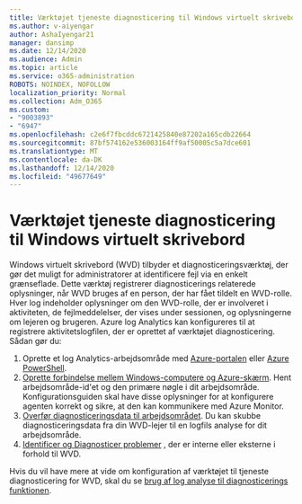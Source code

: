 ```yaml
---
title: Værktøjet tjeneste diagnosticering til Windows virtuelt skrivebord
ms.author: v-aiyengar
author: AshaIyengar21
manager: dansimp
ms.date: 12/14/2020
ms.audience: Admin
ms.topic: article
ms.service: o365-administration
ROBOTS: NOINDEX, NOFOLLOW
localization_priority: Normal
ms.collection: Adm_O365
ms.custom:
- "9003893"
- "6947"
ms.openlocfilehash: c2e6f7fbcddc6721425840e87202a165cdb22664
ms.sourcegitcommit: 87bf574162e536003164ff9af50005c5a7dce601
ms.translationtype: MT
ms.contentlocale: da-DK
ms.lasthandoff: 12/14/2020
ms.locfileid: "49677649"
---
```

# <a name="service-diagnostics-tool-for-windows-virtual-desktop"></a>Værktøjet tjeneste diagnosticering til Windows virtuelt skrivebord

Windows virtuelt skrivebord (WVD) tilbyder et diagnosticeringsværktøj, der gør det muligt for administratorer at identificere fejl via en enkelt grænseflade. Dette værktøj registrerer diagnosticerings relaterede oplysninger, når WVD bruges af en person, der har fået tildelt en WVD-rolle. Hver log indeholder oplysninger om den WVD-rolle, der er involveret i aktiviteten, de fejlmeddelelser, der vises under sessionen, og oplysningerne om lejeren og brugeren. Azure log Analytics kan konfigureres til at registrere aktivitetslogfilen, der er oprettet af værktøjet diagnosticering. Sådan gør du:

1. Oprette et log Analytics-arbejdsområde med [Azure-portalen](https://go.microsoft.com/fwlink/?linkid=2129500) eller [Azure PowerShell](https://go.microsoft.com/fwlink/?linkid=2129501).
1. [Oprette forbindelse mellem Windows-computere og Azure-skærm](https://go.microsoft.com/fwlink/?linkid=2129913). Hent arbejdsområde-id'et og den primære nøgle i dit arbejdsområde. Konfigurationsguiden skal have disse oplysninger for at konfigurere agenten korrekt og sikre, at den kan kommunikere med Azure Monitor.
1. [Overfør diagnosticeringsdata til arbejdsområdet](https://go.microsoft.com/fwlink/?linkid=2128284). Du kan skubbe diagnosticeringsdata fra din WVD-lejer til en logfils analyse for dit arbejdsområde.
1. [Identificer og Diagnosticer problemer](https://go.microsoft.com/fwlink/?linkid=2128338) , der er interne eller eksterne i forhold til WVD.

Hvis du vil have mere at vide om konfiguration af værktøjet til tjeneste diagnosticering for WVD, skal du se [brug af log analyse til diagnosticerings funktionen](https://go.microsoft.com/fwlink/?linkid=2128084).
